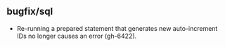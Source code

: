 ## bugfix/sql

* Re-running a prepared statement that generates new auto-increment IDs no
  longer causes an error (gh-6422).

